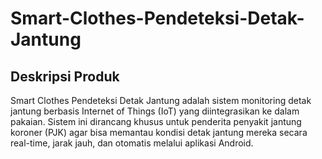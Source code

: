 # Smart-Clothes-Pendeteksi-Detak-Jantung   

## Deskripsi Produk 
Smart Clothes Pendeteksi Detak Jantung adalah sistem monitoring detak jantung berbasis Internet of Things (IoT) yang diintegrasikan ke dalam pakaian. Sistem ini dirancang khusus untuk penderita penyakit jantung koroner (PJK) agar bisa memantau kondisi detak jantung mereka secara real-time, jarak jauh, dan otomatis melalui aplikasi Android.
